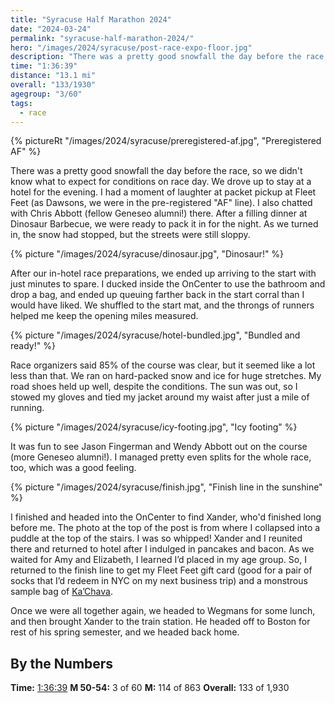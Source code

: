 ```yaml
---
title: "Syracuse Half Marathon 2024"
date: "2024-03-24"
permalink: "syracuse-half-marathon-2024/"
hero: "/images/2024/syracuse/post-race-expo-floor.jpg"
description: "There was a pretty good snowfall the day before the race, so we didn't know what to expect for conditions on race day. We drove up to stay at a hotel for the evening."
time: "1:36:39"
distance: "13.1 mi"
overall: "133/1930"
agegroup: "3/60"
tags:
  - race
---
```


{% pictureRt "/images/2024/syracuse/preregistered-af.jpg", "Preregistered AF" %}

There was a pretty good snowfall the day before the race, so we didn't know what to expect for conditions on race day. We drove up to stay at a hotel for the evening. I had a moment of laughter at packet pickup at Fleet Feet (as Dawsons, we were in the pre-registered "AF" line). I also chatted with Chris Abbott (fellow Geneseo alumni!) there. After a filling dinner at Dinosaur Barbecue, we were ready to pack it in for the night. As we turned in, the snow had stopped, but the streets were still sloppy.

{% picture "/images/2024/syracuse/dinosaur.jpg", "Dinosaur!" %}

After our in-hotel race preparations, we ended up arriving to the start with just minutes to spare. I ducked inside the OnCenter to use the bathroom and drop a bag, and ended up queuing farther back in the start corral than I would have liked. We shuffled to the start mat, and the throngs of runners helped me keep the opening miles measured.

{% picture "/images/2024/syracuse/hotel-bundled.jpg", "Bundled and ready!" %}

Race organizers said 85% of the course was clear, but it seemed like a lot less than that. We ran on hard-packed snow and ice for huge stretches. My road shoes held up well, despite the conditions. The sun was out, so I stowed my gloves and tied my jacket around my waist after just a mile of running.

{% picture "/images/2024/syracuse/icy-footing.jpg", "Icy footing" %}

It was fun to see Jason Fingerman and Wendy Abbott out on the course (more Geneseo alumni!). I managed pretty even splits for the whole race, too, which was a good feeling.

{% picture "/images/2024/syracuse/finish.jpg", "Finish line in the sunshine" %}

I finished and headed into the OnCenter to find Xander, who'd finished long before me. The photo at the top of the post is from where I collapsed into a puddle at the top of the stairs. I was so whipped! Xander and I reunited there and returned to hotel after I indulged in pancakes and bacon. As we waited for Amy and Elizabeth, I learned I’d placed in my age group. So, I returned to the finish line to get my Fleet Feet gift card (good for a pair of socks that I’d redeem in NYC on my next business trip) and a monstrous sample bag of [Ka’Chava](https://www.kachava.com/).

Once we were all together again, we headed to Wegmans for some lunch, and then brought Xander to the train station. He headed off to Boston for rest of his spring semester, and we headed back home.

## By the Numbers

<div class="strava-embed-placeholder" data-embed-type="activity" data-embed-id="11028799909" data-style="standard"></div><script src="https://strava-embeds.com/embed.js"></script>

**Time:** [1:36:39](https://www.syracusehalf.com/Race/Results/6243#resultSetId-446871;perpage:50)
**M 50-54:** 3 of 60
**M:** 114 of 863
**Overall:** 133 of 1,930
